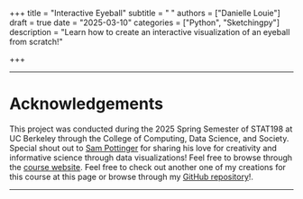 +++
title = "Interactive Eyeball"
subtitle = " "
authors = ["Danielle Louie"]
draft = true
date = "2025-03-10"
categories = ["Python", "Sketchingpy"]
description = "Learn how to create an interactive visualization of an eyeball from scratch!"

+++

---

# Acknowledgements
This project was conducted during the 2025 Spring Semester of STAT198 at UC Berkeley through the College of Computing, Data Science, and Society. Special shout out to <a href="https://gleap.org/" target ="_blank" rel="noopener noreferrer">Sam Pottinger</a> for sharing his love for creativity and informative science through data visualizations! Feel free to browse through the <a href="https://interactivedatascience.courses/" target="_blank" rel="noopener no referrer">course website</a>. Feel free to check out another one of my creations for this course at this page or browse through my <a href="https://github.com/danilouie/stat-198" target="_blank" rel="noopener noreferrer">GitHub repository</a>!. 

---